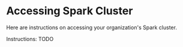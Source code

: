 <link rel='stylesheet' href='../assets/css/main.css'/>

# Accessing Spark Cluster

Here are instructions on accessing your organization's Spark cluster.

Instructions: TODO